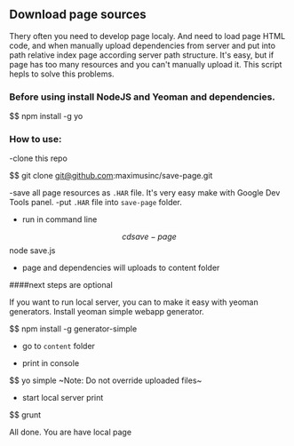 ## Download page sources

Thery often you need to develop page localy. And need to load page HTML code, and when manually upload dependencies from server and put into path relative index page according server path structure. It's easy, but if page has too many resources and you can't manually upload it. This script hepls to solve this problems.

### Before using install NodeJS and Yeoman and dependencies.

$$ npm install -g yo

### How to use:

-clone this repo

$$ git clone git@github.com:maximusinc/save-page.git

-save all page resources as `.HAR` file. It's very easy make with Google Dev Tools panel.
-put `.HAR` file into `save-page` folder.
- run in command line

$$ cd save-page
$$ node save.js

- page and dependencies will uploads to content folder

####next steps are optional

If you want to run local server, you can to make it easy with yeoman generators. Install yeoman simple webapp generator.

$$ npm install -g generator-simple

- go to `content` folder

- print in console

$$ yo simple
~Note: Do not override uploaded files~

- start local server print

$$ grunt

All done. You are have local page